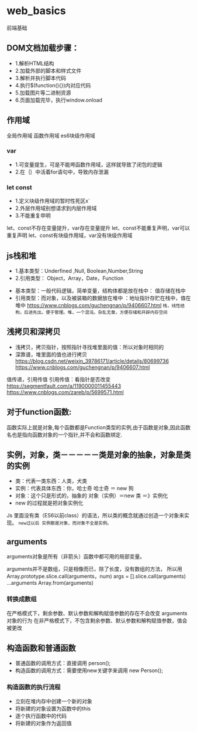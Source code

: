 # web_basics
前端基础
## DOM文档加载步骤： 
- 1.解析HTML结构 
- 2.加载外部的脚本和样式文件 
- 3.解析并执行脚本代码 
- 4.执行$(function(){})内对应代码 
- 5.加载图片等二进制资源 
- 6.页面加载完毕，执行window.onload

## 作用域
全局作用域 函数作用域 es6块级作用域
### var 
- 1.可变量提生，可是不能垮函数作用域，这样就导致了闭包的逻辑
- 2.在｛｝中活着for语句中，导致内存泄漏
### let const
- 1.定义块级作用域的暂时性死区x`
- 2.外层作用域别想请求到内层作用域
- 3.不能重复申明
 
let、const不存在变量提升，var存在变量提升
let、const不能重复声明，var可以重复声明
let、const有块级作用域，var没有块级作用域

## js栈和堆
- 1.基本类型：Underfined ,Null, Boolean,Number,String
- 2.引用类型： Object，Array，Date，Function

+ 基本类型：一般代码逻辑，简单变量，结构体都是放在栈中： 值存储在栈中
+ 引用类型：而对象，以及被装箱的数据放在堆中 ：地址指针存贮在栈中，值在堆中
https://www.cnblogs.com/guchengnan/p/9406607.html
`栈，线性结构，后进先出，便于管理。堆，一个混沌，杂乱无章，方便存储和开辟内存空间`

## 浅拷贝和深拷贝
- 浅拷贝，拷贝指针，按照指针寻找堆里面的值：所以对象时相同的	
- 深靠谱，堆里面的值也进行拷贝
https://blog.csdn.net/weixin_39786171/article/details/80699736
https://www.cnblogs.com/guchengnan/p/9406607.html

值传递，引用传值
引用传值：看指针是否改变
https://segmentfault.com/a/1190000011455443
https://www.cnblogs.com/zareb/p/5699571.html

## 对于function函数:
函数实际上就是对象,每个函数都是Function类型的实例,由于函数是对象,因此函数名也是指向函数对象的一个指针,并不会和函数绑定.

## 实例，对象，类－－－－－类是对象的抽象，对象是类的实例

- 类：代表一类东西：人类，犬类
- 实例：代表具体东西：你，哈士奇          哈士奇 ＝  new 狗
- 对象：这个只是形式的，抽象的		对象（实例）＝new 类 ＝》实例化
- new 的过程就是把对象实例化

Js 里面没有类（ES6以前class）的语法，所以类的概念就通过创造一个对象来实现。
`new过以后 实例都是对象，而对象不全是实例。`

## arguments
arguments对象是所有（非箭头）函数中都可用的局部变量。

arguments并不是数组，只是相像而已，除了长度，没有数组的方法，
所以用
 Array.prototype.slice.call(arguments，num)
args = [].slice.call(arguments)
...arguments
 Array.from(arguments)
### 转换成数组
在严格模式下，剩余参数、默认参数和解构赋值参数的存在不会改变 arguments对象的行为
在非严格模式下，不包含剩余参数、默认参数和解构赋值参数，值会被更改

## 构造函数和普通函数
  -  普通函数的调用方式：直接调用 person();
  -  构造函数的调用方式：需要使用new关键字来调用 new Person();
### 构造函数的执行流程
  - 立刻在堆内存中创建一个新的对象
  - 将新建的对象设置为函数中的this
  - 逐个执行函数中的代码
  - 将新建的对象作为返回值
